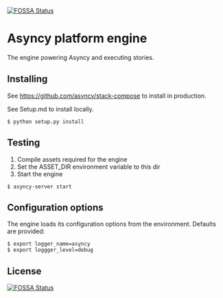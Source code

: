 [![FOSSA Status](https://app.fossa.io/api/projects/git%2Bgithub.com%2Fasyncy%2Fplatform-engine.svg?type=shield)](https://app.fossa.io/projects/git%2Bgithub.com%2Fasyncy%2Fplatform-engine?ref=badge_shield)

# Asyncy platform engine
The engine powering Asyncy and executing stories.


## Installing
See https://github.com/asyncy/stack-compose to install in production.

See Setup.md to install locally.

```
$ python setup.py install
```

## Testing

1. Compile assets required for the engine
2. Set the ASSET_DIR environment variable to this dir
3. Start the engine

```
$ asyncy-server start
```

## Configuration options
The engine loads its configuration options from the environment. Defaults are
provided:

```
$ export logger_name=asyncy
$ export loggger_level=debug
```

## License
[![FOSSA Status](https://app.fossa.io/api/projects/git%2Bgithub.com%2Fasyncy%2Fplatform-engine.svg?type=large)](https://app.fossa.io/projects/git%2Bgithub.com%2Fasyncy%2Fplatform-engine?ref=badge_large)
